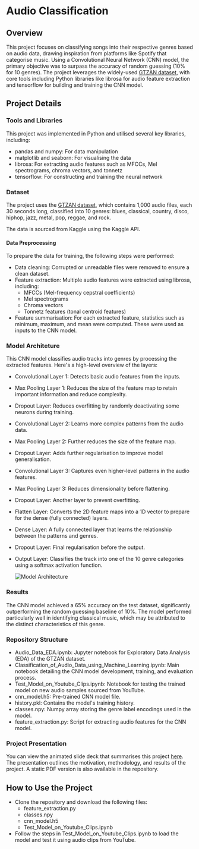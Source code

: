 # Audio Classification
## Overview

This project focuses on classifying songs into their respective genres based on audio data, drawing inspiration from platforms like Spotify that categorise music. Using a Convolutional Neural Network (CNN) model, the primary objective was to surpass the accuracy of random guessing (10% for 10 genres). The project leverages the widely-used [GTZAN dataset](https://www.kaggle.com/datasets/andradaolteanu/gtzan-dataset-music-genre-classification), with core tools including Python libraries like librosa for audio feature extraction and tensorflow for building and training the CNN model.


## Project Details
### Tools and Libraries
This project was implemented in Python and utilised several key libraries, including:

* pandas and numpy: For data manipulation
* matplotlib and seaborn: For visualising the data
* librosa: For extracting audio features such as MFCCs, Mel spectrograms, chroma vectors, and tonnetz
* tensorflow: For constructing and training the neural network

### Dataset
The project uses the [GTZAN dataset](https://www.kaggle.com/datasets/andradaolteanu/gtzan-dataset-music-genre-classification), which contains 1,000 audio files, each 30 seconds long, classified into 10 genres: blues, classical, country, disco, hiphop, jazz, metal, pop, reggae, and rock.

The data is sourced from Kaggle using the Kaggle API.

#### Data Preprocessing
To prepare the data for training, the following steps were performed:

* Data cleaning: Corrupted or unreadable files were removed to ensure a clean dataset.
* Feature extraction: Multiple audio features were extracted using librosa, including:
  * MFCCs (Mel-frequency cepstral coefficients)
  * Mel spectrograms
  * Chroma vectors
  * Tonnetz features (tonal centroid features)
* Feature summarisation: For each extracted feature, statistics such as minimum, maximum, and mean were computed. These were used as inputs to the CNN model.

### Model Architeture 
This CNN model classifies audio tracks into genres by processing the extracted features. Here's a high-level overview of the layers:

* Convolutional Layer 1: Detects basic audio features from the inputs.
* Max Pooling Layer 1: Reduces the size of the feature map to retain important information and reduce complexity.
* Dropout Layer: Reduces overfitting by randomly deactivating some neurons during training.
* Convolutional Layer 2: Learns more complex patterns from the audio data.
* Max Pooling Layer 2: Further reduces the size of the feature map.
* Dropout Layer: Adds further regularisation to improve model generalisation.
* Convolutional Layer 3: Captures even higher-level patterns in the audio features.
* Max Pooling Layer 3: Reduces dimensionality before flattening.
* Dropout Layer: Another layer to prevent overfitting.
* Flatten Layer: Converts the 2D feature maps into a 1D vector to prepare for the dense (fully connected) layers.
* Dense Layer: A fully connected layer that learns the relationship between the patterns and genres.
* Dropout Layer: Final regularisation before the output.
* Output Layer: Classifies the track into one of the 10 genre categories using a softmax activation function.

  ![Model Architecture](https://github.com/user-attachments/assets/a5bff676-8fbe-4e7a-9c9e-d0299a0c2a6f)


### Results
The CNN model achieved a 65% accuracy on the test dataset, significantly outperforming the random guessing baseline of 10%. The model performed particularly well in identifying classical music, which may be attributed to the distinct characteristics of this genre.

### Repository Structure
* Audio_Data_EDA.ipynb: Jupyter notebook for Exploratory Data Analysis (EDA) of the GTZAN dataset.
* Classification_of_Audio_Data_using_Machine_Learning.ipynb: Main notebook detailing the CNN model development, training, and evaluation process.
* Test_Model_on_Youtube_Clips.ipynb: Notebook for testing the trained model on new audio samples sourced from YouTube.
* cnn_model.h5: Pre-trained CNN model file.
* history.pkl: Contains the model's training history.
* classes.npy: Numpy array storing the genre label encodings used in the model.
* feature_extraction.py: Script for extracting audio features for the CNN model.

### Project Presentation
You can view the animated slide deck that summarises this project [here](https://www.canva.com/design/DAGJ_ayphRI/afFF12HA3axhxRTSc2otRA/view?utm_content=DAGJ_ayphRI&utm_campaign=designshare&utm_medium=link&utm_source=editor). The presentation outlines the motivation, methodology, and results of the project. A static PDF version is also available in the repository.

## How to Use the Project
* Clone the repository and download the following files:
  * feature_extraction.py
  * classes.npy
  * cnn_model.h5
  * Test_Model_on_Youtube_Clips.ipynb
* Follow the steps in Test_Model_on_Youtube_Clips.ipynb to load the model and test it using audio clips from YouTube.
